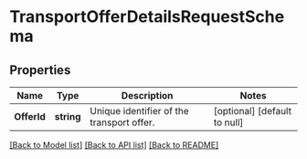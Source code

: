 # TransportOfferDetailsRequestSchema

## Properties
Name | Type | Description | Notes
------------ | ------------- | ------------- | -------------
**OfferId** | **string** | Unique identifier of the transport offer. | [optional] [default to null]

[[Back to Model list]](../README.md#documentation-for-models) [[Back to API list]](../README.md#documentation-for-api-endpoints) [[Back to README]](../README.md)

